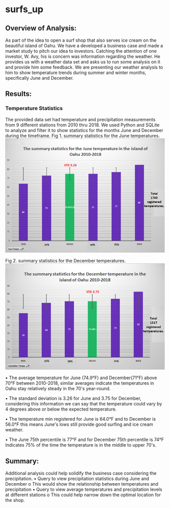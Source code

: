 # surfs_up
## Overview of Analysis:
As part of the idea to open a surf shop that also serves ice cream on the beautiful island of Oahu. We have a developed a business case and made a market study to pitch our idea to investors. Catching the attention of one investor, W. Avy, his is concern was information regarding the weather. He provides us with a weather data set and asks us to run some analysis on it and provide him some feedback. We are presenting our weather analysis to him to show temperature trends during summer and winter months, specifically June and December.

## Results:
### Temperature Statistics ###
The provided data set had temperature and precipitation measurements from 9 different stations from 2010 thru 2018. We used Python and SQLite to analyze and filter it to show statistics for the months June and December during the timeframe.
Fig 1. summary statistics for the June temperatures. 
![](ResourcesM9/june-temp.png) 

Fig 2. summary statistics for the December temperatures. 
![](ResourcesM9/dec-temp.png) 
  
•	The average temperature for June (74.9°F) and December(71°F) above 70°F between 2010-2018, similar averages indicate the temperatures in Oahu stay relatively steady in the 70's year-round.

•	The standard deviation is 3.26 for June and 3.75 for December, considering this information we can say that the temperature could vary by 4 degrees above or below the expected temperature.

•	 The temperature min registered for June is 64.0°F and to December is 56.0°F this means June's lows still provide good surfing and ice cream weather.

•	The June 75th percentile is 77°F  and for  December 75th percentile is 74°F Indicates 75% of the time the temperature is in the middle to upper 70's.

## Summary:
Additional analysis could help solidify the business case considering the precipitation.
•	Query to view precipitation statistics during June and December
  o	This would show the relationship between temperatures and precipitation
•	Query to view average temperatures and precipitation levels at different stations
  o	This could help narrow down the optimal location for the shop.
